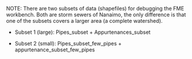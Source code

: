 NOTE: There are two subsets of data (shapefiles) for debugging the FME workbench. Both are storm sewers of Nanaimo, the only difference is that one of the subsets covers a larger area (a complete watershed).  

* Subset 1 (large): Pipes_subset + Appurtenances_subset

* Subset 2 (small): Pipes_subset_few_pipes + appurtenance_subset_few_pipes
